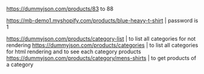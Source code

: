 https://dummyjson.com/products/83 to 88

https://mb-demo1.myshopify.com/products/blue-heavy-t-shirt | password is 1

https://dummyjson.com/products/category-list | to list all categories for not rendering
https://dummyjson.com/products/categories | to list all categories for html rendering and to see each category products
https://dummyjson.com/products/category/mens-shirts | to get products of a category